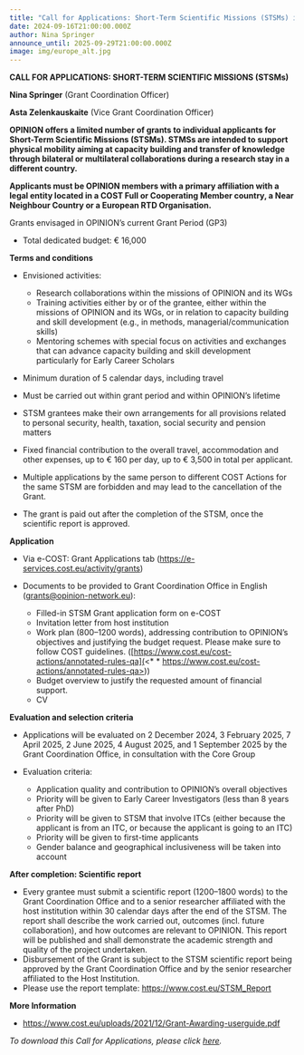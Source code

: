 ```yaml
---
title: "Call for Applications: Short-Term Scientific Missions (STSMs) in 2025"
date: 2024-09-16T21:00:00.000Z
author: Nina Springer
announce_until: 2025-09-29T21:00:00.000Z
image: img/europe_alt.jpg
---
```

**CALL FOR APPLICATIONS: SHORT-TERM SCIENTIFIC MISSIONS (STSMs)**

**Nina Springer** (Grant Coordination Officer)

**Asta Zelenkauskaite** (Vice Grant Coordination Officer)

**OPINION offers a limited number of grants to individual applicants for Short-Term Scientific Missions (STSMs). STMSs are intended to support physical mobility aiming at capacity building and transfer of knowledge through bilateral or multilateral collaborations during a research stay in a different country.**

**Applicants must be OPINION members with a primary affiliation with a legal entity located in a COST Full or Cooperating Member country, a Near Neighbour Country or a European RTD Organisation.**

Grants envisaged in OPINION’s current Grant Period (GP3)

* Total dedicated budget: € 16,000

**Terms and conditions**

* Envisioned activities:

  * Research collaborations within the missions of OPINION and its WGs
  * Training activities either by or of the grantee, either within the missions of OPINION and its WGs, or in relation to capacity building and skill development (e.g., in methods, managerial/communication skills)
  * Mentoring schemes with special focus on activities and exchanges that can advance capacity building and skill development particularly for Early Career Scholars
* Minimum duration of 5 calendar days, including travel
* Must be carried out within grant period and within OPINION’s lifetime
* STSM grantees make their own arrangements for all provisions related to personal security, health, taxation, social security and pension matters
* Fixed financial contribution to the overall travel, accommodation and other expenses, up to € 160 per day, up to € 3,500 in total per applicant.
* Multiple applications by the same person to different COST Actions for the same STSM are forbidden and may lead to the cancellation of the Grant.
* The grant is paid out after the completion of the STSM, once the scientific report is approved.

**Application**

* Via e-COST: Grant Applications tab (<https://e-services.cost.eu/activity/grants>)
* Documents to be provided to Grant Coordination Office in English  ([grants@opinion-network.eu](mailto:grants@opinion-network.eu)):

  * Filled-in STSM Grant application form on e-COST
  * Invitation letter from host institution
  * Work plan (800–1200 words), addressing contribution to OPINION’s objectives and justifying the budget request. Please make sure to follow COST guidelines.﻿ ([https://www.cost.eu/cost-actions/annotated-rules-qa](<* * https://www.cost.eu/cost-actions/annotated-rules-qa>))
  * Budget overview to justify the requested amount of financial support.
  * CV 

**Evaluation and selection criteria**

* Applications will be evaluated on 2 December 2024, 3 February 2025, 7 April 2025, 2 June 2025, 4 August 2025, and 1 September 2025 by the Grant Coordination Office, in consultation with the Core Group
* Evaluation criteria:

  * Application quality and contribution to OPINION’s overall objectives
  * Priority will be given to Early Career Investigators (less than 8 years after PhD)
  * Priority will be given to STSM that involve ITCs (either because the applicant is from an ITC, or because the applicant is going to an ITC)
  * Priority will be given to first-time applicants
  * Gender balance and geographical inclusiveness will be taken into account

**After completion: Scientific report**

* Every grantee must submit a scientific report (1200–1800 words) to the Grant Coordination Office and to a senior researcher affiliated with the host institution within 30 calendar days after the end of the STSM. The report shall describe the work carried out, outcomes (incl. future collaboration), and how outcomes are relevant to OPINION. This report will be published and shall demonstrate the
  academic strength and quality of the project undertaken.
* Disbursement of the Grant is subject to the STSM scientific report being approved by the Grant Coordination Office and by the senior researcher affiliated to the Host Institution.
* Please use the report template: <https://www.cost.eu/STSM_Report>   

**More Information**

* <https://www.cost.eu/uploads/2021/12/Grant-Awarding-userguide.pdf>

*To download this Call for Applications, please click [here](https://www.opinion-network.eu/img/cfa_stsms_gp3.pdf).*